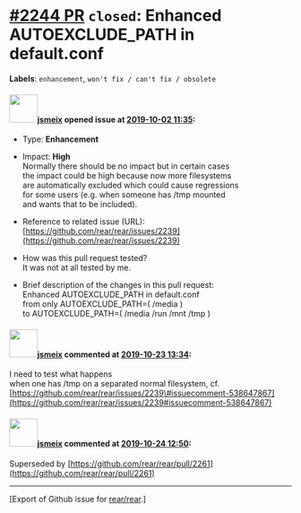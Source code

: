 [\#2244 PR](https://github.com/rear/rear/pull/2244) `closed`: Enhanced AUTOEXCLUDE\_PATH in default.conf
========================================================================================================

**Labels**: `enhancement`, `won't fix / can't fix / obsolete`

#### <img src="https://avatars.githubusercontent.com/u/1788608?u=925fc54e2ce01551392622446ece427f51e2f0ce&v=4" width="50">[jsmeix](https://github.com/jsmeix) opened issue at [2019-10-02 11:35](https://github.com/rear/rear/pull/2244):

-   Type: **Enhancement**

-   Impact: **High**  
    Normally there should be no impact but in certain cases  
    the impact could be high because now more filesystems  
    are automatically excluded which could cause regressions  
    for some users (e.g. when someone has /tmp mounted  
    and wants that to be included).

-   Reference to related issue (URL):  
    [https://github.com/rear/rear/issues/2239](https://github.com/rear/rear/issues/2239)

-   How was this pull request tested?  
    It was not at all tested by me.

-   Brief description of the changes in this pull request:  
    Enhanced AUTOEXCLUDE\_PATH in default.conf  
    from only AUTOEXCLUDE\_PATH=( /media )  
    to AUTOEXCLUDE\_PATH=( /media /run /mnt /tmp )

#### <img src="https://avatars.githubusercontent.com/u/1788608?u=925fc54e2ce01551392622446ece427f51e2f0ce&v=4" width="50">[jsmeix](https://github.com/jsmeix) commented at [2019-10-23 13:34](https://github.com/rear/rear/pull/2244#issuecomment-545446185):

I need to test what happens  
when one has /tmp on a separated normal filesystem, cf.  
[https://github.com/rear/rear/issues/2239\#issuecomment-538647867](https://github.com/rear/rear/issues/2239#issuecomment-538647867)

#### <img src="https://avatars.githubusercontent.com/u/1788608?u=925fc54e2ce01551392622446ece427f51e2f0ce&v=4" width="50">[jsmeix](https://github.com/jsmeix) commented at [2019-10-24 12:50](https://github.com/rear/rear/pull/2244#issuecomment-545902391):

Superseded by
[https://github.com/rear/rear/pull/2261](https://github.com/rear/rear/pull/2261)

------------------------------------------------------------------------

\[Export of Github issue for
[rear/rear](https://github.com/rear/rear).\]
